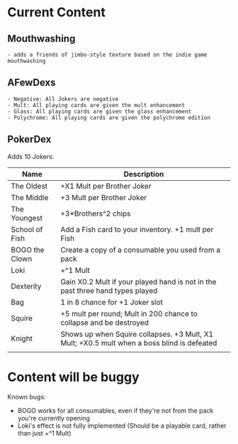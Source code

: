 # Current Content
## Mouthwashing
	- adds a friends of jimbo-style texture based on the indie game mouthwashing
## AFewDexs
	- Negative: All Jokers are negative
	- Mult: All playing cards are given the mult enhancement
	- Glass: All playing cards are given the glass enhancement
	- Polychrome: All playing cards are given the polychrome edition
## PokerDex
Adds 10 Jokers:

| Name           | Description                                                                                |
| -------------- | ------------------------------------------------------------------------------------------ |
| The Oldest     | +X1 Mult per Brother Joker                                                                 |
| The Middle     | +3 Mult per Brother Joker                                                                  |
| The Youngest   | +3\*Brothers^2 chips                                                                       |
| School of Fish | Add a Fish card to your inventory. +1 mult per Fish                                        |
| BOGO the Clown | Create a copy of a consumable you used from a pack                                         |
| Loki           | +^1 Mult                                                                                   |
| Dexterity      | Gain X0.2 Mult if your played hand is not in the past three hand types played              |
| Bag            | 1 in 8 chance for +1 Joker slot                                                            |
| Squire         | +5 mult per round; Mult in 200 chance to collapse and be destroyed                         |
| Knight         | Shows up when Squire collapses. +3 Mult, X1 Mult; +X0.5 mult when a boss blind is defeated |
|                |                                                                                            |

# Content will be buggy
Known bugs:
- BOGO works for all consumables, even if they're not from the pack you're currently opening
- Loki's effect is not fully implemented (Should be a playable card, rather than just +^1 Mult)